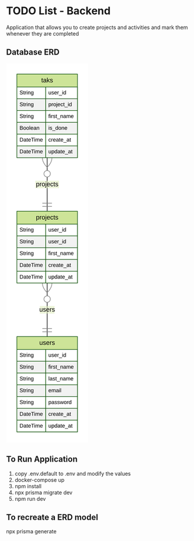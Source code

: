 # TODO List - Backend
Application that allows you to create projects and activities and mark them whenever they are completed

## Database ERD
![image](prisma/ERD.svg)

## To Run Application
1. copy .env.default to .env and modify the values
2. docker-compose up
3. npm install
4. npx prisma migrate dev
5. npm run dev

## To recreate a ERD model
npx prisma generate